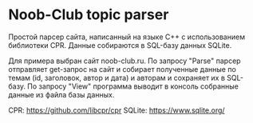 # Noob-Club topic parser

Простой парсер сайта, написанный на языке C++ с использованием библиотеки CPR.
Данные собираются в SQL-базу данных SQLite.

Для примера выбран сайт noob-club.ru.
По запросу "Parse" парсер отправляет get-запрос на сайт и собирает полученные данные по темам (id, заголовок, автор и дата) и авторам и сохраняет их в SQL-базу.
По запросу "View" программа выводит в консоль собранные данные из файла базы данных.

CPR: https://github.com/libcpr/cpr
SQLite: https://www.sqlite.org/
